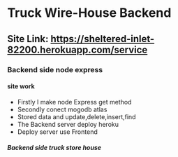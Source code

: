 # Truck Wire-House Backend

## Site Link: https://sheltered-inlet-82200.herokuapp.com/service
### Backend side node express

#### site work 
* Firstly I make node Express get method 
* Secondly conect mogodb atlas
* Stored data and update,delete,insert,find 
* The Backend server  deploy heroku
* Deploy server use Frontend

##### Backend side truck store house



